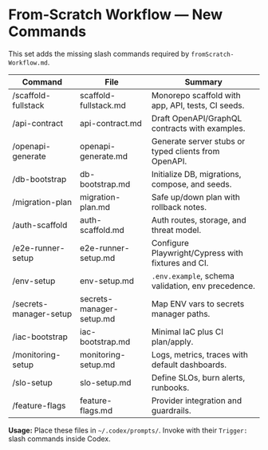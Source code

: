 # From‑Scratch Workflow — New Commands

This set adds the missing slash commands required by `fromScratch-Workflow.md`.

| Command | File | Summary |
|---|---|---|
| /scaffold-fullstack | scaffold-fullstack.md | Monorepo scaffold with app, API, tests, CI seeds. |
| /api-contract | api-contract.md | Draft OpenAPI/GraphQL contracts with examples. |
| /openapi-generate | openapi-generate.md | Generate server stubs or typed clients from OpenAPI. |
| /db-bootstrap | db-bootstrap.md | Initialize DB, migrations, compose, and seeds. |
| /migration-plan | migration-plan.md | Safe up/down plan with rollback notes. |
| /auth-scaffold | auth-scaffold.md | Auth routes, storage, and threat model. |
| /e2e-runner-setup | e2e-runner-setup.md | Configure Playwright/Cypress with fixtures and CI. |
| /env-setup | env-setup.md | `.env.example`, schema validation, env precedence. |
| /secrets-manager-setup | secrets-manager-setup.md | Map ENV vars to secrets manager paths. |
| /iac-bootstrap | iac-bootstrap.md | Minimal IaC plus CI plan/apply. |
| /monitoring-setup | monitoring-setup.md | Logs, metrics, traces with default dashboards. |
| /slo-setup | slo-setup.md | Define SLOs, burn alerts, runbooks. |
| /feature-flags | feature-flags.md | Provider integration and guardrails. |

**Usage:** Place these files in `~/.codex/prompts/`. Invoke with their `Trigger:` slash commands inside Codex.
